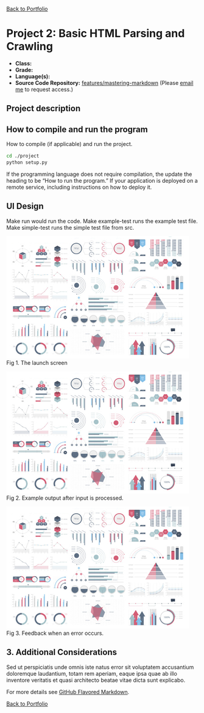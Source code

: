[Back to Portfolio](./)

Project 2: Basic HTML Parsing and Crawling
===============

-   **Class:** 
-   **Grade:** 
-   **Language(s):** 
-   **Source Code Repository:** [features/mastering-markdown]([https://guides.github.com/features/mastering-markdown/](https://github.com/JoeyBeasley/JoeyFall2024/blob/master/lab14/lab14.pdf))  
    (Please [email me](mailto:example@csustudent.net?subject=GitHub%20Access) to request access.)

## Project description




## How to compile and run the program

How to compile (if applicable) and run the project.

```bash
cd ./project
python setup.py
```

If the programming language does not require compilation, the update the heading to be “How to run the program.” If your application is deployed on a remote service, including instructions on how to deploy it.

## UI Design

Make run would run the code. Make example-test runs the example test file. Make simple-test runs the simple test file from src.

![screenshot](images/dummy_thumbnail.jpg)  
Fig 1. The launch screen

![screenshot](images/dummy_thumbnail.jpg)  
Fig 2. Example output after input is processed.

![screenshot](images/dummy_thumbnail.jpg)  
Fig 3. Feedback when an error occurs.

## 3. Additional Considerations

Sed ut perspiciatis unde omnis iste natus error sit voluptatem accusantium doloremque laudantium, totam rem aperiam, eaque ipsa quae ab illo inventore veritatis et quasi architecto beatae vitae dicta sunt explicabo. 

For more details see [GitHub Flavored Markdown](https://guides.github.com/features/mastering-markdown/).

[Back to Portfolio](./)
